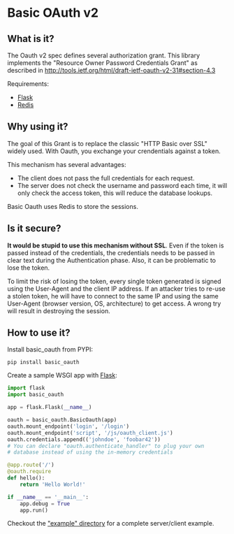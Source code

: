 Basic OAuth v2
==============

What is it?
-----------

The Oauth v2 spec defines several authorization grant. This library implements
the "Resource Owner Password Credentials Grant" as described in
<http://tools.ietf.org/html/draft-ietf-oauth-v2-31#section-4.3>

Requirements:

* [Flask](http://flask.pocoo.org/)
* [Redis](http://redis.io/)

Why using it?
-------------

The goal of this Grant is to replace the classic "HTTP Basic over SSL" widely
used. With Oauth, you exchange your crendentials against a token.

This mechanism has several advantages:

* The client does not pass the full credentials for each request.
* The server does not check the username and password each time, it will 
  only check the access token, this will reduce the database lookups.

Basic Oauth uses Redis to store the sessions.

Is it secure?
-------------

__It would be stupid to use this mechanism without SSL__. Even if the token is
passed instead of the credentials, the credentials needs to be passed in clear
text during the Authentication phase. Also, it can be problematic to lose the
token.

To limit the risk of losing the token, every single token generated is signed
using the User-Agent and the client IP address. If an attacker tries to re-use
a stolen token, he will have to connect to the same IP and using the same
User-Agent (browser version, OS, architecture) to get access. A wrong try will
result in destroying the session.

How to use it?
--------------

Install basic_oauth from PYPI:

```
pip install basic_oauth
```

Create a sample WSGI app with [Flask](http://flask.pocoo.org/):

```python
import flask
import basic_oauth

app = flask.Flask(__name__)

oauth = basic_oauth.BasicOauth(app)
oauth.mount_endpoint('login', '/login')
oauth.mount_endpoint('script', '/js/oauth_client.js')
oauth.credentials.append(('johndoe', 'foobar42'))
# You can declare "oauth.authenticate_handler" to plug your own
# database instead of using the in-memory credentials

@app.route('/')
@oauth.require
def hello():
    return 'Hello World!'

if __name__ == '__main__':
    app.debug = True
    app.run()
```
          
Checkout the ["example" directory](https://github.com/samalba/basic_oauth/tree/master/example) for a complete server/client example.
